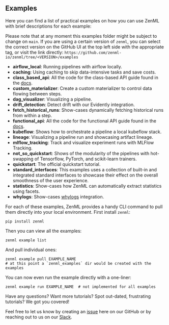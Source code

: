 ## Examples

Here you can find a list of practical examples on how you can use ZenML with
brief descriptions for each example:

Please note that at any moment this examples folder might be subject to change
on `main`. If you are using a certain version of `zenml`, you can select the
correct version on the GitHub UI at the top left side with the appropriate tag,
or visit the link directly:
`https://github.com/zenml-io/zenml/tree/<VERSION>/examples`

- **airflow_local**: Running pipelines with airflow locally.
- **caching**: Using caching to skip data-intensive tasks and save costs.
- **class_based_api**: All the code for the class-based API guide found in the
  [docs](https://docs.zenml.io/v/docs/guides/class-based-api).
- **custom_materializer**: Create a custom materializer to control data flowing between steps.
- **dag_visualizer**: Visualizing a pipeline.
- **drift_detection**: Detect drift with our Evidently integration.
- **fetch_historical_runs**: Show-cases dynamically fetching historical runs from within a step.
- **functional_api**: All the code for the functional API guide found in the
  [docs](https://docs.zenml.io/v/docs/guides/functional-api/).
- **kubeflow**: Shows how to orchestrate a pipeline a local kubeflow stack.
- **lineage**: Visualizing a pipeline run and showcasing artifact lineage.
- **mlflow_tracking**: Track and visualize experiment runs with MLFlow Tracking.
- **not_so_quickstart**: Shows of the modularity of the pipelines with
hot-swapping of Tensorflow, PyTorch, and scikit-learn trainers.
- **quickstart**: The official quickstart tutorial.
- **standard_interfaces**: This examples uses a collection of built-in and
integrated standard interfaces to showcase their effect on the overall
smoothness of the user experience.
- **statistics**: Show-cases how ZenML can automatically extract statistics
  using facets.
- **whylogs**: Show-cases [whylogs](https://github.com/whylabs/whylogs) integration.

For each of these examples, ZenML provides a handy CLI command to pull them
directly into your local environment. First install `zenml`:

```shell
pip install zenml
```

Then you can view all the examples:

```shell
zenml example list
```

And pull individual ones:

```shell
zenml example pull EXAMPLE_NAME
# at this point a `zenml_examples` dir would be created with the examples
```

You can now even run the example directly with a one-liner:

```shell
zenml example run EXAMPLE_NAME  # not implemented for all examples
```

Have any questions? Want more tutorials? Spot out-dated, frustrating tutorials?
We got you covered!

Feel free to let us know by creating an
[issue](https://github.com/zenml-io/zenml/issues) here on our GitHub or by
reaching out to us on our [Slack](https://zenml.io/slack-invite/). 